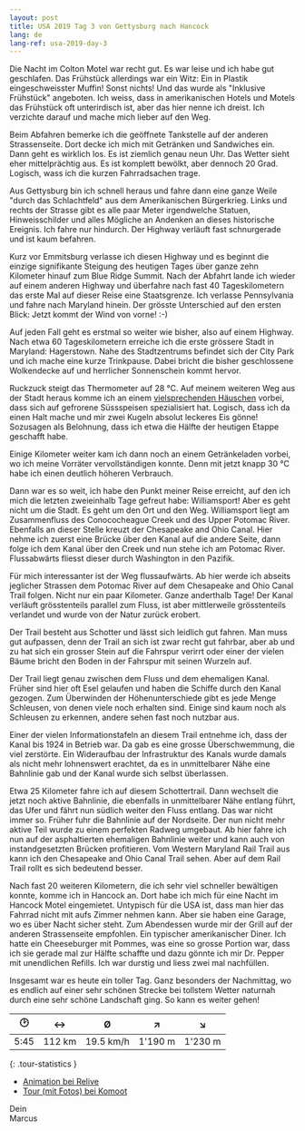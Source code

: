 ```yaml
---
layout: post
title: USA 2019 Tag 3 von Gettysburg nach Hancock
lang: de
lang-ref: usa-2019-day-3
---
```


Die Nacht im Colton Motel war recht gut. Es war leise und ich habe gut geschlafen. Das Frühstück allerdings war ein Witz: Ein in Plastik eingeschweisster Muffin! Sonst nichts! Und das wurde als "Inklusive Frühstück" angeboten. Ich weiss, dass in amerikanischen Hotels und Motels das Frühstück oft unterirdisch ist, aber das hier nenne ich dreist. Ich verzichte darauf und mache mich lieber auf den Weg.

Beim Abfahren bemerke ich die geöffnete Tankstelle auf der anderen Strassenseite. Dort decke ich mich mit Getränken und Sandwiches ein. Dann geht es wirklich los. Es ist ziemlich genau neun Uhr. Das Wetter sieht eher mittelprächtig aus. Es ist komplett bewölkt, aber dennoch 20 Grad. Logisch, wass ich die kurzen Fahrradsachen trage.

Aus Gettysburg bin ich schnell heraus und fahre dann eine ganze Weile "durch das Schlachtfeld" aus dem Amerikanischen Bürgerkrieg. Links und rechts der Strasse gibt es alle paar Meter irgendwelche Statuen, Hinweisschilder und alles Mögliche an Andenken an dieses historische Ereignis. Ich fahre nur hindurch. Der Highway verläuft fast schnurgerade und ist kaum befahren.

Kurz vor Emmitsburg verlasse ich diesen Highway und es beginnt die einzige signifikante Steigung des heutigen Tages über ganze zehn Kilometer hinauf zum Blue Ridge Summit. Nach der Abfahrt lande ich wieder auf einem anderen Highway und überfahre nach fast 40 Tageskilometern das erste Mal auf dieser Reise eine Staatsgrenze. Ich verlasse Pennsylvania und fahre nach Maryland hinein. Der grösste Unterschied auf den ersten Blick: Jetzt kommt der Wind von vorne! :-)

Auf jeden Fall geht es erstmal so weiter wie bisher, also auf einem Highway. Nach etwa 60 Tageskilometern erreiche ich die erste grössere Stadt in Maryland: Hagerstown. Nahe des Stadtzentrums befindet sich der City Park und ich mache eine kurze Trinkpause. Dabei bricht die bisher geschlossene Wolkendecke auf und herrlicher Sonnenschein kommt hervor.

Ruckzuck steigt das Thermometer auf 28 °C. Auf meinem weiteren Weg aus der Stadt heraus komme ich an einem [vielsprechenden Häuschen](http://thebigdipperhag.com/) vorbei, dass sich auf gefrorene Süssspeisen spezialisiert hat. Logisch, dass ich da einen Halt mache und mir zwei Kugeln absolut leckeres Eis gönne! Sozusagen als Belohnung, dass ich etwa die Hälfte der heutigen Etappe geschafft habe.

Einige Kilometer weiter kam ich dann noch an einem Getränkeladen vorbei, wo ich meine Vorräter vervollständigen konnte. Denn mit jetzt knapp 30 °C habe ich einen deutlich höheren Verbrauch.

Dann war es so weit, ich habe den Punkt meiner Reise erreicht, auf den ich mich die letzten zweieinhalb Tage gefreut habe: Williamsport! Aber es geht nicht um die Stadt. Es geht um den Ort und den Weg. Williamsport liegt am Zusammenfluss des Conococheague Creek und des Upper Potomac River. Ebenfalls an dieser Stelle kreuzt der Chesapeake and Ohio Canal. Hier nehme ich zuerst eine Brücke über den Kanal auf die andere Seite, dann folge ich dem Kanal über den Creek und nun stehe ich am Potomac River. Flussabwärts fliesst dieser durch Washington in den Pazifik.

Für mich interessanter ist der Weg flussaufwärts. Ab hier werde ich abseits jeglicher Strassen dem Potomac River auf dem Chesapeake and Ohio Canal Trail folgen. Nicht nur ein paar Kilometer. Ganze anderthalb Tage! Der Kanal verläuft grösstenteils parallel zum Fluss, ist aber mittlerweile grösstenteils verlandet und wurde von der Natur zurück erobert.

Der Trail besteht aus Schotter und lässt sich leidlich gut fahren. Man muss gut aufpassen, denn der Trail an sich ist zwar recht gut fahrbar, aber ab und zu hat sich ein grosser Stein auf die Fahrspur verirrt oder einer der vielen Bäume bricht den Boden in der Fahrspur mit seinen Wurzeln auf.

Der Trail liegt genau zwischen dem Fluss und dem ehemaligen Kanal. Früher sind hier oft Esel gelaufen und haben die Schiffe durch den Kanal gezogen. Zum Überwinden der Höhenunterschiede gibt es jede Menge Schleusen, von denen viele noch erhalten sind. Einige sind kaum noch als Schleusen zu erkennen, andere sehen fast noch nutzbar aus.

Einer der vielen Informationstafeln an diesem Trail entnehme ich, dass der Kanal bis 1924 in Betrieb war. Da gab es eine grosse Überschwemmung, die viel zerstörte. Ein Wideraufbau der Infrastruktur des Kanals wurde damals als nicht mehr lohnenswert erachtet, da es in unmittelbarer Nähe eine Bahnlinie gab und der Kanal wurde sich selbst überlassen.

Etwa 25 Kilometer fahre ich auf diesem Schottertrail. Dann wechselt die jetzt noch aktive Bahnlinie, die ebenfalls in unmittelbarer Nähe entlang führt, das Ufer und fährt nun südlich weiter den Fluss entlang. Das war nicht immer so. Früher fuhr die Bahnlinie auf der Nordseite. Der nun nicht mehr aktive Teil wurde zu einem perfekten Radweg umgebaut. Ab hier fahre ich nun auf der asphaltierten ehemaligen Bahnlinie weiter und kann auch von instandgesetzten Brücken profitieren. Vom Western Maryland Rail Trail aus kann ich den Chesapeake and Ohio Canal Trail sehen. Aber auf dem Rail Trail rollt es sich bedeutend besser.

Nach fast 20 weiteren Kilometern, die ich sehr viel schneller bewältigen konnte, komme ich in Hancock an. Dort habe ich mich für eine Nacht im Hancock Motel eingemietet. Untypisch für die USA ist, dass man hier das Fahrrad nicht mit aufs Zimmer nehmen kann. Aber sie haben eine Garage, wo es über Nacht sicher steht. Zum Abendessen wurde mir der Grill auf der anderen Strassenseite empfohlen. Ein typischer amerikanischer Diner. Ich hatte ein Cheeseburger mit Pommes, was eine so grosse Portion war, dass ich sie gerade mal zur Hälfte schaffte und dazu gönnte ich mir Dr. Pepper mit unendlichen Refills. Ich war durstig und liess zwei mal nachfüllen.

Insgesamt war es heute ein toller Tag. Ganz besonders der Nachmittag, wo es endlich auf einer sehr schönen Strecke bei tollstem Wetter naturnah durch eine sehr schöne Landschaft ging. So kann es weiter gehen!

| 🕑    | ↔      | Ø         | ↗     | ↘     |
| :--: | :----: | :-------: | :-----: | :-----: |
| 5:45 | 112 km | 19.5 km/h | 1'190 m | 1'230 m |
{: .tour-statistics }

- [Animation bei Relive](https://www.relive.cc/view/gh39086486609)
- [Tour (mit Fotos) bei Komoot](https://www.komoot.de/tour/86902268/zoom)

Dein  
Marcus

<!-- - [Weiterlesen mit Tag 4](/de/2019/08/17/USA-2019-Tag-4/) -->
